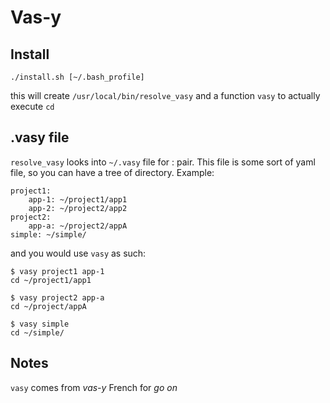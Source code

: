 # Vas-y

## Install

```
./install.sh [~/.bash_profile]
```

this will create ```/usr/local/bin/resolve_vasy``` and a function ```vasy``` to actually execute ```cd```


## .vasy file

```resolve_vasy``` looks into ```~/.vasy``` file for <key>:<value> pair. This file is some sort of yaml file, so you can have a tree of directory.
Example:
```
project1:
    app-1: ~/project1/app1
    app-2: ~/project2/app2
project2:
    app-a: ~/project2/appA
simple: ~/simple/
```

and you would use ```vasy``` as such:
```
$ vasy project1 app-1
cd ~/project1/app1
```

```
$ vasy project2 app-a
cd ~/project/appA
```

```
$ vasy simple
cd ~/simple/
```

## Notes
```vasy``` comes from *vas-y* French for *go on*
